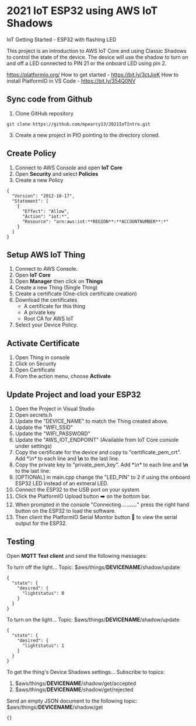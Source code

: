 # 2021 IoT ESP32 using AWS IoT Shadows

IoT Getting Started - ESP32 with flashing LED

This project is an introduction to AWS IoT Core and using Classic Shadows to control the state of the device.  The device will use the shadow to turn on and off a LED connected to PIN 21 or the onboard LED using pin 2.


https://platformio.org/
How to get started - https://bit.ly/3ctJioK
How to install PlatformIO in VS Code - https://bit.ly/354Q0NV

## Sync code from Github
1. Clone GitHub repository
```
git clone https://github.com/mpearcy13/2021IoTIntro.git
```
3. Create a new project in PIO pointing to the directory cloned.

## Create Policy
1. Connect to AWS Console and open **IoT Core**
2. Open **Security** and select **Policies**
3. Create a new Policy

```
{
  "Version": "2012-10-17",
  "Statement": [
    {
      "Effect": "Allow",
      "Action": "iot:*",
      "Resource": "arn:aws:iot:**REGION**:**ACCOUNTNUMBER**:*"
    }
  ]
}
```

## Setup AWS IoT Thing
1.  Connect to AWS Console.
2.  Open **IoT Core**
4.  Open **Manager** then click on **Things**
5.  Create a new Thing (Single Thing)
6.  Create a certificate (One-click certificate creation)
7.  Download the certificates
    * A certificate for this thing
    * A private key
    * Root CA for AWS IoT
8. Select your Device Policy.

## Activate Certificate
1. Open Thing in console
2. Click on Security
3. Open Certificate
4. From the action menu, choose **Activate**

## Update Project and load your ESP32
1. Open the Project in Visual Studio
2. Open secrets.h
3. Update the "DEVICE_NAME" to match the Thing created above.
4. Update the "WIFI_SSID"
5. Update the "WIFI_PASSWORD"
6. Update the "AWS_IOT_ENDPOINT" (Available from IoT Core console under settings)
7. Copy the certificate for the device and copy to "certificate_pem_crt".  Add **\n\** to each line and **\n** to the last line.
8. Copy the private key to "private_pem_key".  Add **\n\** to each line and **\n** to the last line.
9. [OPTIONAL] in main.cpp change the "LED_PIN" to 2 if using the onboard ESP32 LED instead of an extneral LED.
10. Connect the ESP32 to the USB port on your system.
11. Click the PlatformIO Upload button ➡️ on the bottom bar.
12. When prompted in the console "Connecting....._____....._____" press the right hand button on the ESP32 to load the software.
13. Then client the PlatformIO Serial Monitor button 🔌 to view the serial output for the ESP32.

## Testing
Open **MQTT Test client** and send the following messages:

To turn off the light...
Topic: $aws/things/**DEVICENAME**/shadow/update
```
{
  "state": {
    "desired": {
      "lightstatus": 0
    }
  }
}
```

To turn on the light...
Topic: $aws/things/**DEVICENAME**/shadow/update
```
{
  "state": {
    "desired": {
      "lightstatus": 1
    }
  }
}
```

To get the thing's Device Shadows settings...
Subscribe to topics:
  1. $aws/things/**DEVICENAME**/shadow/get/accepted
  2. $aws/things/**DEVICENAME**/shadow/get/rejected

Send an empty JSON document to the following topic:
$aws/things/**DEVICENAME**/shadow/get

```
{}
```
